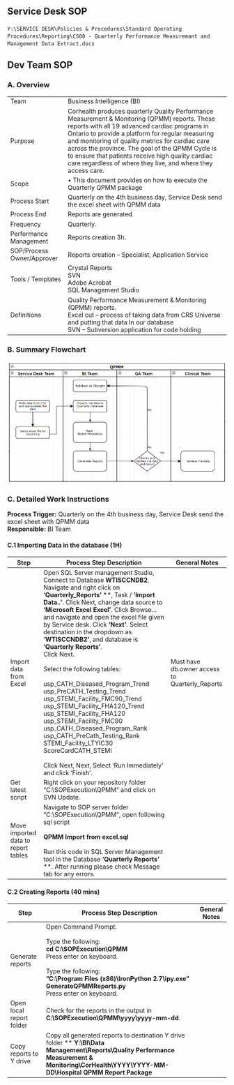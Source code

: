 ## Service Desk SOP

`Y:\SERVICE DESK\Policies & Procedures\Standard Operating Procedures\Reporting\CS08 - Quarterly Performance Measuremant and Management Data Extract.docx`

## Dev Team SOP

### A. Overview

<div class="sopwrap" markdown="1">

|||
|---|--|
|Team|Business Intelligence (BI)|
|Purpose|Corhealth produces quarterly Quality Performance Measurement & Monitoring (QPMM) reports. These reports with all 19 advanced cardiac programs in Ontario to provide a platform for regular measuring and monitoring of quality metrics for cardiac care across the province. The goal of the QPMM Cycle is to ensure that patients receive high quality cardiac care regardless of where they live, and where they access care.|
|Scope|•	This document provides on how to execute the Quarterly QPMM package|
|Process Start|Quarterly on the 4th business day, Service Desk send the excel sheet with QPMM data|
|Process End|Reports are generated. |
|Frequency |Quarterly.|
|Performance Management| 	Reports creation 3h.|
|SOP/Process Owner/Approver|	Reports creation – Specialist, Application Service|
|Tools / Templates| Crystal Reports <br> SVN <br> Adobe Acrobat <br> SQL Management Studio|
|Definitions |Quality Performance Measurement & Monitoring (QPMM) reports.<br>Excel cut – process of taking data from CRS Universe and putting that data In our database<br>SVN – Subversion application for code holding|

</div>

### B.	Summary Flowchart
![SOP Workflow](screenshots/SOP-Workflow.png)

### C.	Detailed Work Instructions

**Process Trigger:** Quarterly on the 4th business day, Service Desk send the excel sheet with QPMM data<br>
**Responsible:** BI Team

#### C.1 Importing Data in the database		(1H)



|Step |Process Step Description|General Notes|
|--|--|--|
|Import data from Excel|Open SQL Server management Studio, Connect to Database **WTISCCNDB2**. Navigate and right click on **‘Quarterly_Reports’** **, Task / **‘Import Data..’**. Click Next, change data source to **‘Microsoft Excel Excel’**. Click Browse… and navigate and open the excel file given by Service desk. Click **‘Next’**. Select destination in the dropdown as **‘WTISCCNDB2’**, and database is **‘Quarterly Reports’**. <br>Click Next.<br><br>Select the following tables:<br><br>usp_CATH_Diseased_Program_Trend<br>usp_PreCATH_Testing_Trend<br>usp_STEMI_Facility_FMC90_Trend<br>usp_STEMI_Facility_FHA120_Trend<br>usp_STEMI_Facility_FHA120<br>usp_STEMI_Facility_FMC90<br>usp_CATH_Diseased_Program_Rank<br>usp_CATH_PreCath_Testing_Rank<br>STEMI_Facility_LTYIC30<br>ScoreCardCATH_STEMI<br><br>Click Next, Next, Select ‘Run Immediately’ and click ‘Finish’.|Must have db.owner access to Quarterly_Reports|
|Get latest script|Right click on your repository folder “C:\SOPExecution\QPMM” and click on SVN Update.||
|Move imported data to report tables|Navigate to SOP server folder “C:\SOPExecution\QPMM”, open following sql script<br><br>**QPMM Import from excel.sql**<br><br>Run this code in SQL Server Management tool in the Database **‘Quarterly Reports’** **. After running please check Message tab for any errors.||

#### C.2 Creating Reports		(40 mins)
|Step|Process Step Description|General Notes|
|--|--|--|
|Generate reports|Open Command Prompt. <br><br>Type the following:<br>**cd  C:\SOPExecution\QPMM**<br>Press enter on keyboard.<br><br>Type the following:<br>**”C:\Program Files (x86)\IronPython 2.7\ipy.exe” GenerateQPMMReports.py**<br>Press enter on keyboard.||
|Open local report folder|Check for the reports in the output in   **C:\SOPExecution\QPMM\yyyy\yyyy-mm-dd**.||
|Copy reports to Y drive|Copy all generated reports to destination Y drive folder ** **Y:\BI\Data Management\Reports\Quality Performance Measurement & Monitoring\CorHealth\YYYY\YYYY-MM-DD\Hospital QPMM Report Package**||


